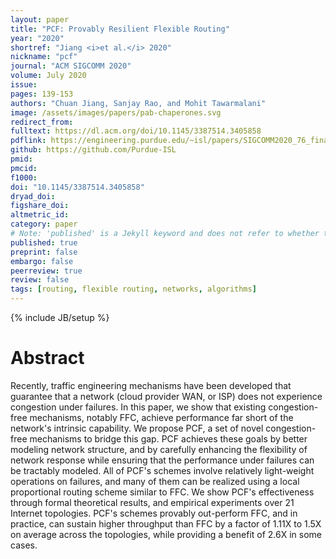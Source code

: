 ```yaml
---
layout: paper
title: "PCF: Provably Resilient Flexible Routing"
year: "2020"
shortref: "Jiang <i>et al.</i> 2020"
nickname: "pcf"
journal: "ACM SIGCOMM 2020"
volume: July 2020
issue: 
pages: 139-153
authors: "Chuan Jiang, Sanjay Rao, and Mohit Tawarmalani"
image: /assets/images/papers/pab-chaperones.svg
redirect_from: 
fulltext: https://dl.acm.org/doi/10.1145/3387514.3405858
pdflink: https://engineering.purdue.edu/~isl/papers/SIGCOMM2020_76_final.pdf
github: https://github.com/Purdue-ISL
pmid: 
pmcid: 
f1000: 
doi: "10.1145/3387514.3405858"
dryad_doi: 
figshare_doi: 
altmetric_id: 
category: paper
# Note: 'published' is a Jekyll keyword and does not refer to whether the paper is published, but rather to whether this Markdown should be part of the rendered site.
published: true
preprint: false
embargo: false	
peerreview: true
review: false
tags: [routing, flexible routing, networks, algorithms]
---
```

{% include JB/setup %}

# Abstract 
Recently, traffic engineering mechanisms have been developed that guarantee that a network (cloud provider WAN, or ISP) does not experience congestion under failures. In this paper, we show that existing congestion-free mechanisms, notably FFC, achieve performance far short of the network's intrinsic capability. We propose PCF, a set of novel congestion-free mechanisms to bridge this gap. PCF achieves these goals by better modeling network structure, and by carefully enhancing the flexibility of network response while ensuring that the performance under failures can be tractably modeled. All of PCF's schemes involve relatively light-weight operations on failures, and many of them can be realized using a local proportional routing scheme similar to FFC. We show PCF's effectiveness through formal theoretical results, and empirical experiments over 21 Internet topologies. PCF's schemes provably out-perform FFC, and in practice, can sustain higher throughput than FFC by a factor of 1.11X to 1.5X on average across the topologies, while providing a benefit of 2.6X in some cases.